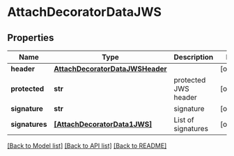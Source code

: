 # AttachDecoratorDataJWS


## Properties
Name | Type | Description | Notes
------------ | ------------- | ------------- | -------------
**header** | [**AttachDecoratorDataJWSHeader**](AttachDecoratorDataJWSHeader.md) |  | [optional] 
**protected** | **str** | protected JWS header | [optional] 
**signature** | **str** | signature | [optional] 
**signatures** | [**[AttachDecoratorData1JWS]**](AttachDecoratorData1JWS.md) | List of signatures | [optional] 

[[Back to Model list]](../README.md#documentation-for-models) [[Back to API list]](../README.md#documentation-for-api-endpoints) [[Back to README]](../README.md)


